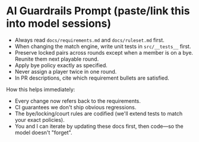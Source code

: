 # AI Guardrails Prompt (paste/link this into model sessions)

- Always read `docs/requirements.md` and `docs/ruleset.md` first.
- When changing the match engine, write unit tests in `src/__tests__` first.
- Preserve locked pairs across rounds except when a member is on a bye. Reunite them next playable round.
- Apply bye policy exactly as specified.
- Never assign a player twice in one round.
- In PR descriptions, cite which requirement bullets are satisfied.

How this helps immediately:

- Every change now refers back to the requirements.
- CI guarantees we don't ship obvious regressions.
- The bye/locking/court rules are codified (we'll extend tests to match your exact policies).
- You and I can iterate by updating these docs first, then code—so the model doesn't "forget".